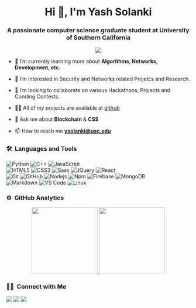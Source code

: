 <h1 align="center">Hi 👋, I'm Yash Solanki</h1>
<h3 align="center">A passionate computer science graduate student at University of Southern California</h3>
	
<p align="center">
  <img src="https://komarev.com/ghpvc/?username=yash07007&color=blueviolet&style=flat">
</p>

- 🌱 I’m currently learning more about **Algorithms, Networks, Development, etc.**

- 👀 I’m interested in Security and Networks related Projetcs and Research.

- 💞️ I’m looking to collaborate on various Hackathons, Projects and Conding Contests.

- 👨‍💻 All of my projects are available at [github](https://github.com/yash07007?tab=repositories)

- 💬 Ask me about **Blockchain** & **CSS**

- 📫 How to reach me **ysolanki@usc.edu**


	
### 🛠 &nbsp;Languages and Tools

![Python](http://img.shields.io/badge/-Python-3776AB?style=for-the-badge&logo=python&logoColor=ffffff)
![C++](https://img.shields.io/badge/C%2B%2B-00599C?style=for-the-badge&logo=c%2B%2B&logoColor=white)
![JavaScript](https://img.shields.io/badge/-JavaScript-%23F7DF1C?style=for-the-badge&logo=javascript&logoColor=000000&labelColor=%23F7DF1C&color=%23FFCE5A)
<br>
![HTML5](https://img.shields.io/badge/-HTML5-%23E44D27?style=for-the-badge&logo=html5&logoColor=ffffff)
![CSS3](https://img.shields.io/badge/-CSS3-%231572B6?style=for-the-badge&logo=css3)
![Sass](https://img.shields.io/badge/-Sass-%23CC6699?style=for-the-badge&logo=sass&logoColor=ffffff)
![JQuery](https://img.shields.io/badge/jQuery-0769AD?style=for-the-badge&logo=jquery&logoColor=white)
![React](https://img.shields.io/badge/-React-61DAFB?style=for-the-badge&logo=react&logoColor=ffffff)
<br>
![Git](https://img.shields.io/badge/-Git-%23F05032?style=for-the-badge&logo=git&logoColor=%23ffffff)
![GitHub](https://img.shields.io/badge/-GitHub-181717?style=for-the-badge&logo=github)
![Nodejs](https://img.shields.io/badge/-Nodejs-339933?style=for-the-badge&logo=Node.js&logoColor=ffffff)
![Npm](https://img.shields.io/badge/-npm-CB3837?style=for-the-badge&logo=npm)
![Firebase](https://img.shields.io/badge/-Firebase-FFCA28?style=for-the-badge&logo=firebase&logoColor=ffffff)
![MongoDB](https://img.shields.io/badge/MongoDB-4EA94B?style=for-the-badge&logo=mongodb&logoColor=white)
<br>
![Markdown](https://img.shields.io/badge/Markdown-000000?style=for-the-badge&logo=markdown&logoColor=white)
![VS Code](http://img.shields.io/badge/-VS%20Code-007ACC?style=for-the-badge&logo=visual-studio-code&logoColor=ffffff)
![Linux](http://img.shields.io/badge/-Linux-0078D6?style=for-the-badge&logo=linux&logoColor=ffffff)
<br/>

### ⚙️ &nbsp;GitHub Analytics

<p align="center">
<a href="https://github.com/yash07007">
  <img height="180em" src="https://github-readme-stats-eight-theta.vercel.app/api?username=yash07007&show_icons=true&theme=algolia&include_all_commits=true&count_private=true"/>
  <img height="180em" src="https://github-readme-stats-eight-theta.vercel.app/api/top-langs/?username=yash07007&layout=compact&langs_count=8&theme=algolia"/>
</a>
</p>

### 🤝🏻 &nbsp;Connect with Me

<p>
<!-- <a href="https://www.yash070007.com"><img src="https://img.shields.io/badge/-adityavsingh.com-3423A6?style=for-the-badge&logo=Google-Chrome&logoColor=white"/></a> -->
<a href="https://linkedin.com/in/yash07007"><img src="https://img.shields.io/badge/-yash07007-0077B5?style=flat&logo=Linkedin&logoColor=white"/></a>
<a href="mailto:ysolanki@usc.edu"><img src="https://img.shields.io/badge/-ysolanki-D14836?style=flat&logo=Gmail&logoColor=white"/></a>
<a href="https://twitter.com/yash07007"><img src="https://img.shields.io/badge/-@yash07007-1877F2?style=flat&logo=Twitter&logoColor=white"/></a>
</p>
